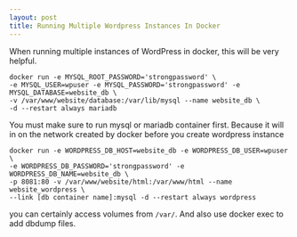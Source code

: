 ```yaml
---
layout: post
title: Running Multiple Wordpress Instances In Docker
---
```


When running multiple instances of WordPress in docker, this will be
        very helpful.
```
docker run -e MYSQL_ROOT_PASSWORD='strongpassword' \
-e MYSQL_USER=wpuser -e MYSQL_PASSWORD='strongpassword' -e MYSQL_DATABASE=website_db \
-v /var/www/website/database:/var/lib/mysql --name website_db \
-d --restart always mariadb
```
You must make sure to run mysql or mariadb container first. Because it
        will in on the network created by docker before you create wordpress
        instance

```
docker run -e WORDPRESS_DB_HOST=website_db -e WORDPRESS_DB_USER=wpuser \
-e WORDPRESS_DB_PASSWORD='strongpassword' -e WORDPRESS_DB_NAME=website_db \
-p 8081:80 -v /var/www/website/html:/var/www/html --name website_wordpress \
--link [db container name]:mysql -d --restart always wordpress
```

you can certainly access volumes from `/var/`. And also use docker exec to
        add dbdump files.
